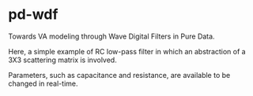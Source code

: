 # pd-wdf
Towards VA modeling through Wave Digital Filters in Pure Data.

Here, a simple example of RC low-pass filter in which an abstraction of a 3X3 scattering matrix is involved. 

Parameters, such as capacitance and resistance, are available to be changed in real-time.
